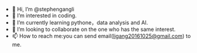 - 👋 Hi, I’m @stephengangli
- 👀 I’m interested in coding.
- 🌱 I’m currently learning pythone，data analysis and AI.
- 💞️ I’m looking to collaborate on the one who has the same interest.
- 📫 How to reach me:you can send email(ligang20161025@gmail.com) to me.

<!---
stephengangli/stephengangli is a ✨ special ✨ repository because its `README.md` (this file) appears on your GitHub profile.
You can click the Preview link to take a look at your changes.
--->
